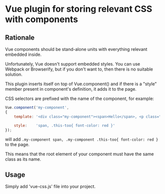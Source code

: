 
# Vue plugin for storing relevant CSS with components

## Rationale

Vue components should be stand-alone units with everything relevant embedded inside.

Unfortunately, Vue doesn't support embedded styles. You can use Webpack or Browserify, but if you don't want to, then there is no suitable solution.

This plugin inserts itself on top of Vue.component() and if there is a "style" member present in component's definition, it adds it to the page.

CSS selectors are prefixed with the name of the component, for example:

```js
Vue.component('my-component',
{
	template: '<div class="my-component"><span>Hello</span>, <p class="this-too">world!</p></div>',

	style:    'span, .this-too{ font-color: red }'
});
```

will add ```.my-component span, .my-component .this-too{ font-color: red }``` to the page.

This means that the root element of your component must have the same class as its name.

## Usage

Simply add 'vue-css.js' file into your project.

